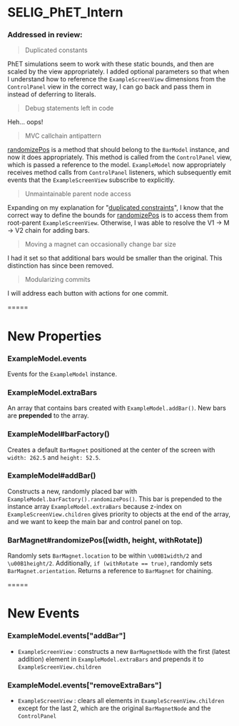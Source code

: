 SELIG_PhET_Intern
=====
### Addressed in review:
> <a name="comment-dupeConst"></a> Duplicated constants

PhET simulations seem to work with these static bounds, and then are scaled by the view appropriately. I added optional parameters so that when I understand how to reference the `ExampleScreenView` dimensions from the `ControlPanel` view in the correct way, I can go back and pass them in instead of deferring to literals.

> Debug statements left in code

Heh... oops!

> MVC callchain antipattern

[randomizePos](#BarMagnet-randomizePos) is a method that should belong to the `BarModel` instance, and now it does appropriately. This method is called from the `ControlPanel` view, which is passed a reference to the model. `ExampleModel` now appropriately receives method calls from `ControlPanel` listeners, which subsequently emit events that the `ExampleScreenView` subscribe to explicitly. 

> Unmaintainable parent node access

Expanding on my explanation for "[duplicated constraints](#comment-dupeConst)", I know that the correct way to define the bounds for [randomizePos](#BarMagnet-randomizePos) is to access them from root-parent `ExampleScreenView`. Otherwise, I was able to resolve the V1 -> M -> V2 chain for adding bars.

> Moving a magnet can occasionally change bar size

I had it set so that additional bars would be smaller than the original. This distinction has since been removed.

> Modularizing commits

I will address each button with actions for one commit.

=====
# New Properties
### <a name="ExampleModel-events"></a> ExampleModel.events
Events for the `ExampleModel` instance.

### <a name="ExampleModel-extraBars"></a> ExampleModel.extraBars
An array that contains bars created with `ExampleModel.addBar()`. New bars are **prepended** to the array.

### <a name="ExampleModel-barFactory"></a> ExampleModel#barFactory()
Creates a default `BarMagnet` positioned at the center of the screen with `width: 262.5` and `height: 52.5`.

### <a name="ExampleModel-addBar"></a> ExampleModel#addBar()
Constructs a new, randomly placed bar with `ExampleModel.barFactory().randomizePos()`. This bar is prepended to the instance array `ExampleModel.extraBars` because z-index on `ExampleScreenView.children` gives priority to objects at the end of the array, and we want to keep the main bar and control panel on top.

### <a name="BarMagnet-randomizePos"></a> BarMagnet#randomizePos([width, height, withRotate])
Randomly sets `BarMagnet.location` to be within `\u00B1width/2` and `\u00B1height/2`. Additionally, `if (withRotate == true)`, randomly sets `BarMagnet.orientation`. Returns a reference to `BarMagnet` for chaining.

=====
# New Events
### ExampleModel.events["addBar"]
- `ExampleScreenView` : constructs a new `BarMagnetNode` with the first (latest addition) element in `ExampleModel.extraBars` and prepends it to `ExampleScreenView.children`

### ExampleModel.events["removeExtraBars"]
- `ExampleScreenView` : clears all elements in `ExampleScreenView.children` except for the last 2, which are the original `BarMagnetNode` and the `ControlPanel`
